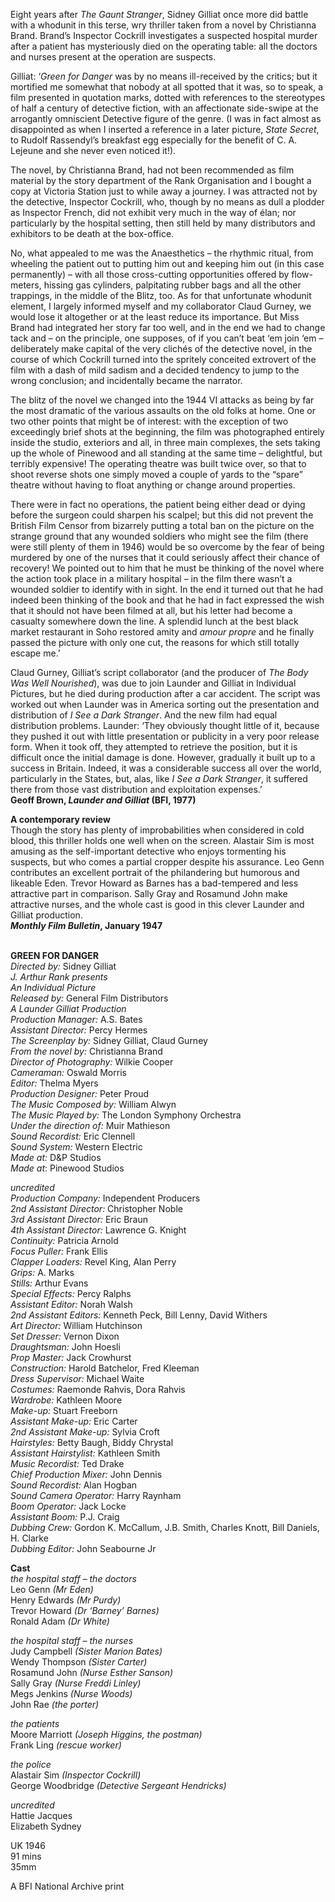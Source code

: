 
Eight years after _The Gaunt Stranger_, Sidney Gilliat once more did battle with a whodunit in this terse, wry thriller taken from a novel by Christianna Brand. Brand’s Inspector Cockrill investigates a suspected hospital murder after a patient has mysteriously died on the operating table: all the doctors and nurses present at the operation are suspects.

Gilliat: ‘_Green for Danger_ was by no means ill-received by the critics; but it mortified me somewhat that nobody at all spotted that it was, so to speak, a film presented in quotation marks, dotted with references to the stereotypes of half a century of detective fiction, with an affectionate side-swipe at the arrogantly omniscient Detective figure of the genre. (I was in fact almost as disappointed as when I inserted a reference in a later picture, _State Secret_, to Rudolf Rassendyl’s breakfast egg especially for the benefit of C. A. Lejeune and she never even noticed it!).

The novel, by Christianna Brand, had not been recommended as film material by the story department of the Rank Organisation and I bought a copy at Victoria Station just to while away a journey. I was attracted not by the detective, Inspector Cockrill, who, though by no means as dull a plodder as Inspector French, did not exhibit very much in the way of élan; nor particularly by the hospital setting, then still held by many distributors and exhibitors to be death at the box-office.

No, what appealed to me was the Anaesthetics – the rhythmic ritual, from wheeling the patient out to putting him out and keeping him out (in this case permanently) – with all those cross-cutting opportunities offered by flow-meters, hissing gas cylinders, palpitating rubber bags and all the other trappings, in the middle of the Blitz, too. As for that unfortunate whodunit element, I largely informed myself and my collaborator Claud Gurney, we would lose it altogether or at the least reduce its importance. But Miss Brand had integrated her story far too well, and in the end we had to change tack and – on the principle, one supposes, of if you can’t beat ‘em join ‘em – deliberately make capital of the very clichés of the detective novel, in the course of which Cockrill turned into the spritely conceited extrovert of the film with a dash of mild sadism and a decided tendency to jump to the wrong conclusion; and incidentally became the narrator.

The blitz of the novel we changed into the 1944 VI attacks as being by far the most dramatic of the various assaults on the old folks at home. One or two other points that might be of interest: with the exception of two exceedingly brief shots at the beginning, the film was photographed entirely inside the studio, exteriors and all, in three main complexes, the sets taking up the whole of Pinewood and all standing at the same time – delightful, but terribly expensive! The operating theatre was built twice over, so that to shoot reverse shots one simply moved a couple of yards to the “spare” theatre without having to float anything or change around properties.

There were in fact no operations, the patient being either dead or dying before the surgeon could sharpen his scalpel; but this did not prevent the British Film Censor from bizarrely putting a total ban on the picture on the strange ground that any wounded soldiers who might see the film (there were still plenty of them in 1946) would be so overcome by the fear of being murdered by one of the nurses that it could seriously affect their chance of recovery! We pointed out to him that he must be thinking of the novel where the action took place in a military hospital – in the film there wasn’t a wounded soldier to identify with in sight. In the end it turned out that he had indeed been thinking of the book and that he had in fact expressed the wish that it should not have been filmed at all, but his letter had become a casualty somewhere down the line. A splendid lunch at the best black market restaurant in Soho restored amity and _amour propre_ and he finally passed the picture with only one cut, the reasons for which still totally escape me.’

Claud Gurney, Gilliat’s script collaborator (and the producer of _The Body Was Well Nourished_), was due to join Launder and Gilliat in Individual Pictures, but he died during production after a car accident. The script was worked out when Launder was in America sorting out the presentation and distribution of _I See a Dark Stranger_. And the new film had equal distribution problems. Launder: ‘They obviously thought little of it, because they pushed it out with little presentation or publicity in a very poor release form. When it took off, they attempted to retrieve the position, but it is difficult once the initial damage is done. However, gradually it built up to a success in Britain. Indeed, it was a considerable success all over the world, particularly in the States, but, alas, like _I_ _See a Dark Stranger_, it suffered there from those vast distribution and exploitation expenses.’  
**Geoff Brown, _Launder and Gilliat_ (BFI, 1977)**

**A contemporary review**  
Though the story has plenty of improbabilities when considered in cold blood, this thriller holds one well when on the screen. Alastair Sim is most amusing as the self-important detective who enjoys tormenting his suspects, but who comes a partial cropper despite his assurance. Leo Genn contributes an excellent portrait of the philandering but humorous and likeable Eden. Trevor Howard as Barnes has a bad-tempered and less attractive part in comparison. Sally Gray and Rosamund John make attractive nurses, and the whole cast is good in this clever Launder and Gilliat production.  
**_Monthly Film Bulletin_, January 1947**
<br><br>

**GREEN FOR DANGER**<br>
_Directed by:_ Sidney Gilliat<br>
_J. Arthur Rank presents_<br>
_An Individual Picture_<br>
_Released by:_ General Film Distributors<br>
_A Launder Gilliat Production_<br>
_Production Manager:_ A.S. Bates<br>
_Assistant Director:_ Percy Hermes<br>
_The Screenplay by:_ Sidney Gilliat, Claud Gurney<br>
_From the novel by:_ Christianna Brand<br>
_Director of Photography:_ Wilkie Cooper<br>
_Cameraman:_ Oswald Morris<br>
_Editor:_ Thelma Myers<br>
_Production Designer:_ Peter Proud<br>
_The Music Composed by:_ William Alwyn<br>
_The Music Played by:_  The London Symphony Orchestra<br>
_Under the direction of:_ Muir Mathieson<br>
_Sound Recordist:_ Eric Clennell<br>
_Sound System:_ Western Electric<br>
_Made at:_ D&P Studios<br>
_Made at_: Pinewood Studios<br>

_uncredited_<br>
_Production Company:_ Independent Producers<br>
_2nd Assistant Director:_ Christopher Noble<br>
_3rd Assistant Director:_ Eric Braun<br>
_4th Assistant Director:_ Lawrence G. Knight<br>
_Continuity:_ Patricia Arnold<br>
_Focus Puller:_ Frank Ellis<br>
_Clapper Loaders:_ Revel King, Alan Perry<br>
_Grips:_ A. Marks<br>
_Stills:_ Arthur Evans<br>
_Special Effects:_ Percy Ralphs<br>
_Assistant Editor:_ Norah Walsh<br>
_2nd Assistant Editors:_ Kenneth Peck, Bill Lenny, David Withers<br>
_Art Director:_ William Hutchinson<br>
_Set Dresser:_ Vernon Dixon<br>
_Draughtsman:_ John Hoesli<br>
_Prop Master:_ Jack Crowhurst<br>
_Construction:_ Harold Batchelor, Fred Kleeman<br>
_Dress Supervisor:_ Michael Waite<br>
_Costumes:_ Raemonde Rahvis, Dora Rahvis<br>
_Wardrobe:_ Kathleen Moore<br>
_Make-up:_ Stuart Freeborn<br>
_Assistant Make-up:_ Eric Carter<br>
_2nd Assistant Make-up:_ Sylvia Croft<br>
_Hairstyles:_ Betty Baugh, Biddy Chrystal<br>
_Assistant Hairstylist:_ Kathleen Smith<br>
_Music Recordist:_ Ted Drake<br>
_Chief Production Mixer:_ John Dennis<br>
_Sound Recordist:_ Alan Hogban<br>
_Sound Camera Operator:_ Harry Raynham<br>
_Boom Operator:_ Jack Locke<br>
_Assistant Boom:_ P.J. Craig<br>
_Dubbing Crew:_ Gordon K. McCallum, J.B. Smith, Charles Knott, Bill Daniels, H. Clarke<br>
_Dubbing Editor:_ John Seabourne Jr<br>

**Cast**<br>
_the hospital staff – the doctors_<br>
Leo Genn _(Mr Eden)_<br>
Henry Edwards _(Mr Purdy)_<br>
Trevor Howard _(Dr ‘Barney’ Barnes)_<br>
Ronald Adam _(Dr White)_<br>

_the hospital staff – the nurses_<br>
Judy Campbell _(Sister Marion Bates)_<br>
Wendy Thompson _(Sister Carter)_<br>
Rosamund John _(Nurse Esther Sanson)_<br>
Sally Gray _(Nurse Freddi Linley)_<br>
Megs Jenkins _(Nurse Woods)_<br>
John Rae _(the porter)_<br>

_the patients_<br>
Moore Marriott _(Joseph Higgins, the postman)_<br>
Frank Ling _(rescue worker)_<br>

_the police_<br>
Alastair Sim _(Inspector Cockrill)_<br>
George Woodbridge _(Detective Sergeant Hendricks)_<br>

_uncredited_<br>
Hattie Jacques<br>
Elizabeth Sydney<br>

UK 1946<br>
91 mins<br>
35mm

A BFI National Archive print<br>
<br>
<!--stackedit_data:
eyJoaXN0b3J5IjpbOTg5ODQyNDQ2XX0=
-->